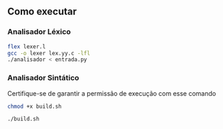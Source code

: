 ## Como executar

### Analisador Léxico

```bash
flex lexer.l
gcc -o lexer lex.yy.c -lfl
./analisador < entrada.py
```
### Analisador Sintático
Certifique-se de garantir a permissão de execução com esse comando 

```bash
chmod +x build.sh
```
```bash
./build.sh
```
